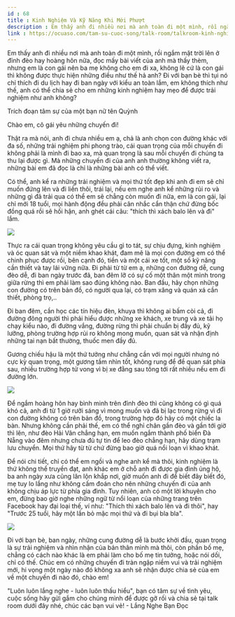 ```yaml
---
id : 68
title : Kinh Nghiệm Và Kỹ Năng Khi Mới Phượt
description : Em thấy anh đi nhiều nơi mà anh toàn đi một mình, rồi ngắm mặt trời lên ở đỉnh đèo hay hoàng hôn nữa, đọc mấy bài viết của anh mà thấy thèm, nhưng em là con gái nên ba mẹ không cho em đi xa, không lẽ cứ là con gái thì không được thực hiện những điều như thế hả anh? Đi với bạn bè thì tụi nó chỉ thích đi du lịch hay đi ban ngày với kiểu an toàn lắm, em không thích như thế, anh có thể chia sẻ cho em những kinh nghiệm hay mẹo để được trải nghiệm như anh không?
link : https://ocuaso.com/tam-su-cuoc-song/talk-room/talkroom-kinh-nghiem-va-ky-nang-khi-moi-phuot.html
---
```


Em thấy anh đi nhiều nơi mà anh toàn đi một mình, rồi ngắm mặt trời lên
ở đỉnh đèo hay hoàng hôn nữa, đọc mấy bài viết của anh mà thấy thèm, nhưng
em là con gái nên ba mẹ không cho em đi xa, không lẽ cứ là con gái thì không
được thực hiện những điều như thế hả anh? Đi với bạn bè thì tụi nó chỉ thích
đi du lịch hay đi ban ngày với kiểu an toàn lắm, em không thích như thế,
anh có thể chia sẻ cho em những kinh nghiệm hay mẹo để được trải nghiệm
như anh không?

Trích đoạn tâm sự của một bạn nữ tên Quỳnh

Chào em, cô gái yêu những chuyến đi!

Thật ra mà nói, anh đi chưa nhiều em ạ, chả là anh chọn con đường khác với
đa số, những trải nghiệm phi phong trào, cái quan trọng của mỗi chuyến đi
không phải là mình đi bao xa, mà quan trọng là sau mỗi chuyến đi chúng ta
thu lại được gì. Mà những chuyến đi của anh anh thường không viết ra, những
bài em đã đọc là chỉ là những bài anh có thể viết.

Có thể, anh kể ra những trải nghiệm và mọi thứ tốt đẹp khi anh đi em sẽ
chỉ muốn đứng lên và đi liền thôi, trái lại, nếu em nghe anh kể những rủi
ro và những gì đã trải qua có thể em sẽ chẳng còn muốn đi nữa, em là con
gái, lại chỉ mới 18 tuổi, mọi hành động đều phải cân nhắc cẩn thận chứ đừng
bốc đồng quá rồi sẽ hối hận, anh ghét cái câu: "thích thì xách balo lên
và đi" lắm.

![](https://ocuaso.com/wp-content/uploads/2016/02/talkroom-kinh-nghiem-va-ky-nang-khi-moi-phuot.jpg)

Thực ra cái quan trọng không yêu cầu gì to tát, sự chịu đựng, kinh nghiệm
và óc quan sát và một niềm khao khát, đam mê là mọi con đường em có thể
chinh phục được rồi, bên cạnh đó, tiền và một cái xe tốt, một số kỹ năng
cần thiết và tay lái vững nữa. Đi phải từ từ em ạ, những con đường dễ, cung
đèo dễ, đi ban ngày trước đã, ban đêm lỡ có sự cố một thân một mình trong
giữa rừng thì em phải làm sao đúng không nào. Ban đầu, hãy chọn những con
đường có trên bản đồ, có người qua lại, có trạm xăng và quán xá cần thiết,
phòng trọ,..

Đi ban đêm, cần học các tín hiệu đèn, khuya thì không ai bấm còi cả, đi
đường đông người thì phải hiểu được những xe khách, xe trung và xe tải họ
chạy kiểu nào, đi đường vắng, đường rừng thì phải chuẩn bị đầy đủ, kỹ lưỡng,
phòng trường hợp rủi ro không mong muốn, quan sát và nhận định những tai
nạn bất thường, thuốc men đầy đủ.

Gương chiếu hậu là một thứ tưởng như chẳng cần với mọi người nhưng nó cực
kỳ quan trọng, một gương tầm nhìn tốt, không rung để đề quan sát phía sau,
nhiều trường hợp tử vong vì bị xe đằng sau tông tới rất nhiều nếu em đi
đường lớn.

![](https://ocuaso.com/wp-content/uploads/2016/02/talkroom-kinh-nghiem-va-ky-nang-khi-moi-phuot-2.jpg)

Để ngắm hoàng hôn hay bình minh trên đỉnh đèo thì cũng không có gì quá khó
cả, anh đi từ 1 giờ rưỡi sáng vì mong muốn và đã bị lạc trong rừng vì đi
con đường không có trên bản đồ, trong trường hợp đó hãy có một chiếc la
bàn. Nhưng không cần phải thế, em có thể nghỉ chân gần đèo và gần tới giờ
thì lên, như đèo Hải Vân chẳng hạn, em muốn ngắm thành phố biển Đà Nẵng
vào đêm nhưng chưa đủ tự tin để leo đèo chẳng hạn, hãy dùng trạm lưu chuyển.
Mọi thứ hãy từ từ chứ đừng bao giờ quá nổi loạn vì khao khát.

Để nói chi tiết, chỉ có thể em ngồi và nghe anh kể mà thôi, kinh nghiệm
là thứ không thể truyền đạt, anh khác em ở chỗ anh đi được gia đình ủng
hộ, ba anh ngày xưa cũng lăn lộn khắp nơi, giờ muốn anh đi để biết đây biết
đó, mẹ tuy lo lắng như không cấm đoán cho nên những chuyến đi của anh không
chịu áp lực từ phía gia đình. Tuy nhiên, anh có một lời khuyên cho em, đừng
bao giờ nghe những ngữ từ nổi loạn của những trang trên Facebook hay đại
loại thế, ví như: "Thích thì xách balo lên và đi thôi", hay "Trước 25 tuổi,
hãy một lần bỏ mặc mọi thứ và đi bụi bla bla".

![](https://ocuaso.com/wp-content/uploads/2016/02/phuot-deo-violak.jpg)

Đi với bạn bè, ban ngày, những cung đường dễ là bước khởi đầu, quan trọng
là sự trải nghiệm và nhìn nhận của bản thân mình mà thôi, còn phần bố mẹ,
chẳng có cách nào khác là em phải làm cho bố mẹ tin tưởng, hoặc nói dối,
chỉ có thế. Chúc em có những chuyến đi tràn ngập niềm vui và trải nghiệm
mới, hi vọng một ngày nào đó không xa anh sẽ nhận được chia sẻ của em về
một chuyến đi nào đó, chào em!

"Luôn luôn lắng nghe - luôn luôn thấu hiểu", bạn có tâm sự về tình yêu,
cuộc sống hãy gửi gắm cho chúng mình để được gỡ rối và chia sẻ tại talk
room dưới đây nhé, chúc các bạn vui vẻ! - Lắng Nghe Bạn Đọc